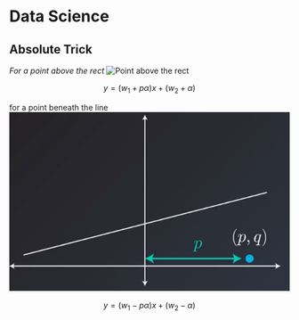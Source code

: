 #  Data Science

## Absolute Trick
*For a point above the rect*
![Point above the rect]([https://github.com/steelcolosus/udacity-datascience/blob/master/images/below.png](https://github.com/steelcolosus/udacity-datascience/blob/master/images/below.png?raw=true))

$$
y = (w_1 + p\alpha)x + (w_2 + \alpha)
$$

for a point beneath the line
![Beneath the line](https://raw.githubusercontent.com/steelcolosus/udacity-datascience/master/images/below.png)

$$
y = (w_1 - p\alpha)x + (w_2 - \alpha)
$$



<!--stackedit_data:
eyJoaXN0b3J5IjpbLTYzNTIyODc1OSwtNjk0MDE1MTY1LDExNj
c0NzE0MjEsMTgyNTE3OTk3MywtMTk4NDU3MjIwMV19
-->